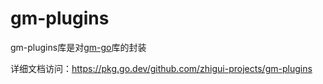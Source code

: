 # gm-plugins

gm-plugins库是对[gm-go](https://github.com/zhigui-projects/gm-go)库的封装

详细文档访问：https://pkg.go.dev/github.com/zhigui-projects/gm-plugins
